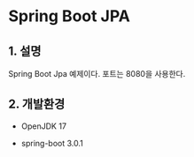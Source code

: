 # Spring Boot JPA

## 1. 설명
Spring Boot Jpa 예제이다. 포트는 8080을 사용한다.

## 2. 개발환경

* OpenJDK 17

* spring-boot 3.0.1
